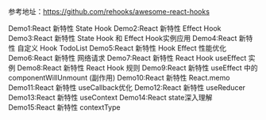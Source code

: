 参考地址：https://github.com/rehooks/awesome-react-hooks

Demo1:React 新特性 State Hook
Demo2:React 新特性 Effect Hook
Demo3:React 新特性 State Hook 和 Effect Hook实例应用
Demo4:React 新特性 自定义 Hook TodoList
Demo5:React 新特性 Hook Effect 性能优化
Demo6:React 新特性 网络请求
Demo7:React 新特性 React Hook useEffect 实例
Demo8:React 新特性 React Hook 规则
Demo9:React 新特性 useEffect 中的 componentWillUnmount (副作用)
Demo10:React 新特性 React.memo
Demo11:React 新特性 useCallback优化
Demo12:React 新特性 useReducer
Demo13:React 新特性 useContext
Demo14:React state深入理解
Demo15:React 新特性 contextType
